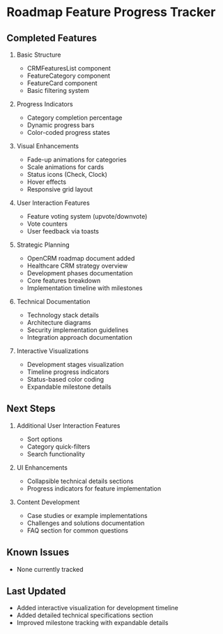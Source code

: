 
# Roadmap Feature Progress Tracker

## Completed Features
1. Basic Structure
   - CRMFeaturesList component
   - FeatureCategory component
   - FeatureCard component
   - Basic filtering system

2. Progress Indicators
   - Category completion percentage
   - Dynamic progress bars
   - Color-coded progress states

3. Visual Enhancements
   - Fade-up animations for categories
   - Scale animations for cards
   - Status icons (Check, Clock)
   - Hover effects
   - Responsive grid layout

4. User Interaction Features
   - Feature voting system (upvote/downvote)
   - Vote counters
   - User feedback via toasts

5. Strategic Planning
   - OpenCRM roadmap document added
   - Healthcare CRM strategy overview
   - Development phases documentation
   - Core features breakdown
   - Implementation timeline with milestones

6. Technical Documentation
   - Technology stack details
   - Architecture diagrams
   - Security implementation guidelines
   - Integration approach documentation

7. Interactive Visualizations
   - Development stages visualization
   - Timeline progress indicators
   - Status-based color coding
   - Expandable milestone details

## Next Steps
1. Additional User Interaction Features
   - Sort options
   - Category quick-filters
   - Search functionality

2. UI Enhancements
   - Collapsible technical details sections
   - Progress indicators for feature implementation

3. Content Development
   - Case studies or example implementations
   - Challenges and solutions documentation
   - FAQ section for common questions

## Known Issues
- None currently tracked

## Last Updated
- Added interactive visualization for development timeline
- Added detailed technical specifications section
- Improved milestone tracking with expandable details

